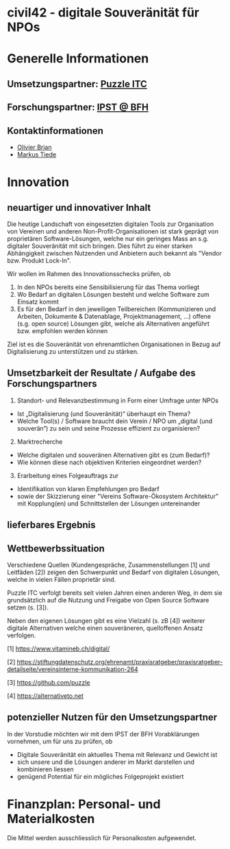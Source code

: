 # civil42 - digitale Souveränität für NPOs

# Generelle Informationen 

## Umsetzungspartner: [Puzzle ITC](https://www.puzzle.ch)
## Forschungspartner: [IPST @ BFH](https://www.bfh.ch/de/forschung/forschungsbereiche/public-sector-transformation/)
## Kontaktinformationen
 - [Olivier Brian](https://www.puzzle.ch/de/blog/articles/author/obrian)
 - [Markus Tiede](https://www.bfh.ch/de/ueber-die-bfh/personen/wqt4t23oxq3q/)

# Innovation
## neuartiger und innovativer Inhalt

Die heutige Landschaft von eingesetzten digitalen Tools zur Organisation von Vereinen und anderen Non-Profit-Organisationen ist stark geprägt von proprietären Software-Lösungen, welche nur ein geringes Mass an s.g. digitaler Souveränität mit sich bringen. Dies führt zu einer starken Abhängigkeit zwischen Nutzenden und Anbietern auch bekannt als "Vendor bzw. Produkt Lock-In".

Wir wollen im Rahmen des Innovationsschecks prüfen, ob 
 1. In den NPOs bereits eine Sensibilisierung für das Thema vorliegt
 2. Wo Bedarf an digitalen Lösungen besteht und welche Software zum Einsatz kommt
 3. Es für den Bedarf in den jeweiligen Teilbereichen (Kommunizieren und Arbeiten, Dokumente & Datenablage, Projektmanagement, ...) offene (s.g. open source) Lösungen gibt, welche als Alternativen angeführt bzw. empfohlen werden können

Ziel ist es die Souveränität von ehrenamtlichen Organisationen in Bezug auf Digitalisierung zu unterstützen und zu stärken.

## Umsetzbarkeit der Resultate / Aufgabe des Forschungspartners

1. Standort- und Relevanzbestimmung in Form einer Umfrage unter NPOs
 - Ist „Digitalisierung (und Souveränität)“ überhaupt ein Thema?
 - Welche Tool(s) / Software braucht dein Verein / NPO um „digital (und souverän“) zu sein und seine Prozesse effizient zu organisieren?

2. Marktrecherche
- Welche digitalen und souveränen Alternativen gibt es (zum Bedarf)?
- Wie können diese nach objektiven Kriterien eingeordnet werden? 

3. Erarbeitung eines Folgeauftrags zur 
- Identifikation von klaren Empfehlungen pro Bedarf 
- sowie der Skizzierung einer "Vereins Software-Ökosystem Architektur" mit Kopplung(en) und Schnittstellen der Lösungen untereinander

## lieferbares Ergebnis
## Wettbewerbssituation

Verschiedene Quellen (Kundengespräche, Zusammenstellungen [1] und Leitfäden [2]) zeigen den Schwerpunkt und Bedarf von digitalen Lösungen, welche in vielen Fällen proprietär sind.

Puzzle ITC verfolgt bereits seit vielen Jahren einen anderen Weg, in dem sie grundsätzlich auf die Nutzung und Freigabe von Open Source Software setzen (s. [3]).

Neben den eigenen Lösungen gibt es eine Vielzahl (s. zB [4]) weiterer digitale Alternativen welche einen souveräneren, quelloffenen Ansatz verfolgen.

[1] https://www.vitamineb.ch/digital/

[2] https://stiftungdatenschutz.org/ehrenamt/praxisratgeber/praxisratgeber-detailseite/vereinsinterne-kommunikation-264

[3] https://github.com/puzzle

[4] https://alternativeto.net

## potenzieller Nutzen für den Umsetzungspartner

In der Vorstudie möchten wir mit dem IPST der BFH Vorabklärungen vornehmen, um für uns zu prüfen, ob
 - Digitale Souveränität ein aktuelles Thema mit Relevanz und Gewicht ist
 - sich unsere und die Lösungen anderer im Markt darstellen und kombinieren liessen
 - genügend Potential für ein mögliches Folgeprojekt existiert

# Finanzplan: Personal- und Materialkosten

Die Mittel werden ausschliesslich für Personalkosten aufgewendet.
